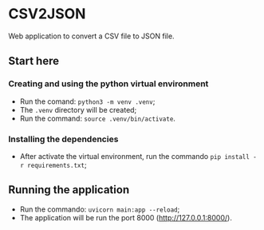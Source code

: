 # CSV2JSON

Web application to convert a CSV file to JSON file.

## Start here

### Creating and using the python virtual environment
- Run the comand: `python3 -m venv .venv`;
- The `.venv` directory will be created;
- Run the command: `source .venv/bin/activate`.

### Installing the dependencies
- After activate the virtual environment, run the commando `pip install -r requirements.txt`;

## Running the application
- Run the commando: `uvicorn main:app --reload`;
-  The application will be run the port 8000 (http://127.0.0.1:8000/).




